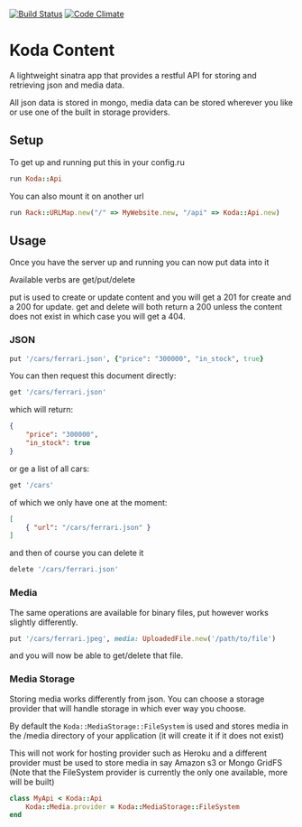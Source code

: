 [![Build Status](https://travis-ci.org/KodaFramework/koda-content.png)](https://travis-ci.org/KodaFramework/koda-content)
[![Code Climate](https://codeclimate.com/github/KodaFramework/koda-content.png)](https://codeclimate.com/github/KodaFramework/koda-content)


# Koda Content
A lightweight sinatra app that provides a restful API for storing and retrieving json and media data.

All json data is stored in mongo, media data can be stored wherever you like or use one of the built in storage providers.

## Setup

To get up and running put this in your config.ru

```ruby
run Koda::Api
```

You can also mount it on another url

```ruby
run Rack::URLMap.new("/" => MyWebsite.new, "/api" => Koda::Api.new)
```

## Usage

Once you have the server up and running you can now put data into it

Available verbs are get/put/delete

put is used to create or update content and you will get a 201 for create and a 200 for update.
get and delete will both return a 200 unless the content does not exist in which case you will get a 404.

### JSON

```ruby
put '/cars/ferrari.json', {"price": "300000", "in_stock", true}
```

You can then request this document directly:

```ruby
get '/cars/ferrari.json'
```

which will return:

```json
{
    "price": "300000",
    "in_stock": true
}
```

or ge a list of all cars:

```ruby
get '/cars'
```

of which we only have one at the moment:

```json
[
    { "url": "/cars/ferrari.json" }
]
```

and then of course you can delete it

```ruby
delete '/cars/ferrari.json'
```

### Media

The same operations are available for binary files, put however works slightly differently.

```ruby
put '/cars/ferrari.jpeg', media: UploadedFile.new('/path/to/file')
```

and you will now be able to get/delete that file.

### Media Storage

Storing media works differently from json. You can choose a storage provider that will handle storage in which ever way you choose.

By default the `Koda::MediaStorage::FileSystem` is used and stores media in the /media directory of your application (it will create it if it does not exist)

This will not work for hosting provider such as Heroku and a different provider must be used to store media in say Amazon s3 or Mongo GridFS
(Note that the FileSystem provider is currently the only one available, more will be built)

```ruby
class MyApi < Koda::Api
    Koda::Media.provider = Koda::MediaStorage::FileSystem
end
```